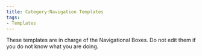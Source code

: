 ```yaml
---
title: Category:Navigation Templates
tags:
- Templates
---
```


These templates are in charge of the Navigational Boxes. Do not edit
them if you do not know what you are doing.
